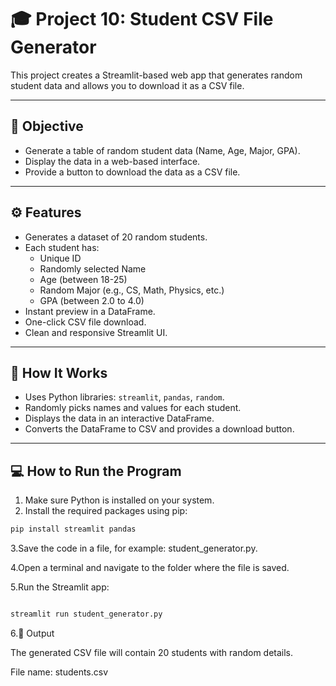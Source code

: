 # 🎓 Project 10: Student CSV File Generator

This project creates a Streamlit-based web app that generates random student data and allows you to download it as a CSV file.

---

## 🎯 Objective

- Generate a table of random student data (Name, Age, Major, GPA).
- Display the data in a web-based interface.
- Provide a button to download the data as a CSV file.

---

## ⚙️ Features

- Generates a dataset of 20 random students.
- Each student has:
  - Unique ID
  - Randomly selected Name
  - Age (between 18-25)
  - Random Major (e.g., CS, Math, Physics, etc.)
  - GPA (between 2.0 to 4.0)
- Instant preview in a DataFrame.
- One-click CSV file download.
- Clean and responsive Streamlit UI.

---

## 🧠 How It Works

- Uses Python libraries: `streamlit`, `pandas`, `random`.
- Randomly picks names and values for each student.
- Displays the data in an interactive DataFrame.
- Converts the DataFrame to CSV and provides a download button.

---

## 💻 How to Run the Program

1. Make sure Python is installed on your system.
2. Install the required packages using pip:

```bash
pip install streamlit pandas
```

3.Save the code in a file, for example: student_generator.py.

4.Open a terminal and navigate to the folder where the file is saved.

5.Run the Streamlit app:

```bash

streamlit run student_generator.py

```

6.📁 Output

The generated CSV file will contain 20 students with random details.

File name: students.csv
